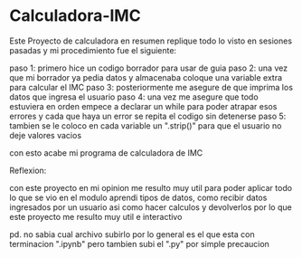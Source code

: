 # Calculadora-IMC

Este Proyecto de calculadora en resumen replique todo lo visto en sesiones pasadas y mi procedimiento fue el siguiente:

paso 1: primero hice un codigo borrador para usar de guia
paso 2: una vez que mi borrador ya pedia datos y almacenaba coloque una variable extra para calcular el IMC
paso 3: posteriormente me asegure de que imprima los datos que ingresa el usuario
paso 4: una vez me asegure que todo estuviera en orden empece a declarar un while para poder atrapar esos errores y cada que haya un error se repita el codigo sin detenerse
paso 5: tambien se le coloco en cada variable un ".strip()" para que el usuario no deje valores vacios

con esto acabe mi programa de calculadora de IMC

Reflexion:

con este proyecto en mi opinion me resulto muy util para poder aplicar todo lo que se vio en el modulo aprendi tipos de datos, como recibir datos ingresados por un usuario asi como hacer calculos y devolverlos
por lo que este proyecto me resulto muy util e interactivo


pd. no sabia cual archivo subirlo por lo general es el que esta con terminacion ".ipynb" pero tambien subi el ".py" por simple precaucion
